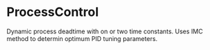 # ProcessControl
Dynamic process deadtime with on or two time constants.  Uses IMC method to determin optimum PID tuning parameters.
